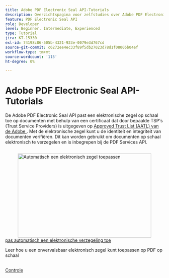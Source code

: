 ```yaml
---
title: Adobe PDF Electronic Seal API-Tutorials
description: Overzichtspagina voor zelfstudies over Adobe PDF Electronic Seal API
feature: PDF Electronic Seal API
role: Developer
level: Beginner, Intermediate, Experienced
type: Tutorial
jira: KT-15330
exl-id: 74198c86-505b-4321-923e-0079e3d767cd
source-git-commit: c6272ee4ec33f89f5db27023d78d1f08005b04ef
workflow-type: tm+mt
source-wordcount: '115'
ht-degree: 0%

---
```


# Adobe PDF Electronic Seal API-Tutorials

De Adobe PDF Electronic Seal API past een elektronische zegel op schaal toe op documenten met behulp van een certificaat dat door bepaalde TSP&#39;s (Trust Service Providers) is uitgegeven op [ Approved Trust List (AATL) van de Adobe ](https://helpx.adobe.com/nl/acrobat/kb/approved-trust-list1.html). Met de elektronische zegel kunt u de identiteit en integriteit van documenten verifiëren. Dit kan worden gebruikt om documenten op schaal elektronisch te verzegelen en is inbegrepen bij de PDF Services API.

<!-- Comment -->
<!-- CARDS

* https://experienceleague.adobe.com/nl/docs/acrobat-services-learn/tutorials/eseal/automatically-apply-electronic-seal
  {target = _self}
  {title = Automatically apply an electronic seal}
  {description = Learn how to apply a tamper-evident electronic seal to PDFs at scale}
  {image = https://experienceleague.adobe.com/nl/docs/acrobat-services-learn/tutorials/eseal/media_1c3d300ec38133fdf7b4f8eb7c16d560e8a776e5c.png?width=400&format=webply&optimize=medium}
  {cta = Watch}

-->
<!-- End Comment -->

<!-- START CARDS HTML - DO NOT MODIFY BY HAND -->
<div class="columns">
    <div class="column is-half-tablet is-half-desktop is-one-third-widescreen" aria-label="Automatically apply an electronic seal">
        <div class="card" style="height: 100%; display: flex; flex-direction: column; height: 100%;">
            <div class="card-image">
                <figure class="image x-is-16by9">
                    <a href="https://experienceleague.adobe.com/nl/docs/acrobat-services-learn/tutorials/eseal/automatically-apply-electronic-seal" title="Automatisch een elektronisch zegel toepassen" target="_self" rel="referrer">
                        <img class="is-bordered-r-small" src="https://experienceleague.adobe.com/nl/docs/acrobat-services-learn/tutorials/eseal/media_1c3d300ec38133fdf7b4f8eb7c16d560e8a776e5c.png?width=400&format=webply&optimize=medium" alt="Automatisch een elektronisch zegel toepassen"
                             style="width: 100%; aspect-ratio: 16 / 9; object-fit: cover; overflow: hidden; display: block; margin: auto;">
                    </a>
                </figure>
            </div>
            <div class="card-content is-padded-small" style="display: flex; flex-direction: column; flex-grow: 1; justify-content: space-between;">
                <div class="top-card-content">
                    <p class="headline is-size-6 has-text-weight-bold">
                        <a href="https://experienceleague.adobe.com/nl/docs/acrobat-services-learn/tutorials/eseal/automatically-apply-electronic-seal" target="_self" rel="referrer" title="Automatisch een elektronisch zegel toepassen"> pas automatisch een elektronische verzegeling toe </a>
                    </p>
                    <p class="is-size-6">Leer hoe u een onvervalsbaar elektronisch zegel kunt toepassen op PDF op schaal</p>
                </div>
                <a href="https://experienceleague.adobe.com/nl/docs/acrobat-services-learn/tutorials/eseal/automatically-apply-electronic-seal" target="_self" rel="referrer" class="spectrum-Button spectrum-Button--outline spectrum-Button--primary spectrum-Button--sizeM" style="align-self: flex-start; margin-top: 1rem;">
                    <span class="spectrum-Button-label has-no-wrap has-text-weight-bold"> Controle </span>
                </a>
            </div>
        </div>
    </div>
</div>
<!-- END CARDS HTML - DO NOT MODIFY BY HAND -->
